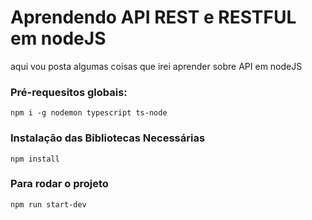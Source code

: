 # Aprendendo API REST e RESTFUL em nodeJS

aqui vou posta algumas coisas que irei aprender sobre API em nodeJS

### Pré-requesitos globais:
`npm i -g nodemon typescript ts-node`

### Instalação das Bibliotecas Necessárias
`npm install`

### Para rodar o projeto 
`npm run start-dev`
